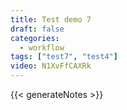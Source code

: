 ```yaml
---
title: Test demo 7
draft: false
categories:
  - workflow
tags: ["test7", "test4"]
video: N1XvFfCAXRk
---
```


{{< generateNotes >}}
